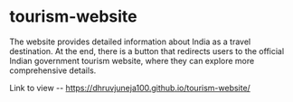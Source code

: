 # tourism-website
The website provides detailed information about India as a travel destination. At the end, there is a button that redirects users to the official Indian government tourism website, where they can explore more comprehensive details.

Link to view -- https://dhruvjuneja100.github.io/tourism-website/
